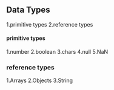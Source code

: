 ## Data Types

1.primitive types
2.reference types

#### primitive types

1.number
2.boolean
3.chars
4.null
5.NaN

### reference types

1.Arrays
2.Objects
3.String
